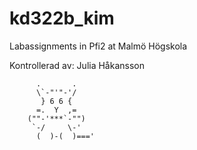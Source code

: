 kd322b_kim
==========

Labassignments in Pfi2 at Malmö Högskola

Kontrollerad av: Julia Håkansson

          .       .         
          \`-"'"-'/
           } 6 6 {       
          =.  Y  ,=   
        (""-'***`-"")  
         `-/     \-'            
          (  )-(  )===' 

